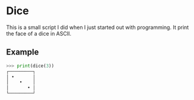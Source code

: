 # Dice
This is a small script I did when I just started out with programming.
It print the face of a dice in ASCII.

## Example
```py
>>> print(dice(3))
┌─────────┐
│ •       │
│    •    │
│       • │
└─────────┘
```
